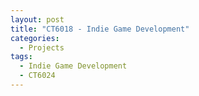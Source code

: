 ```yaml
---
layout: post
title: "CT6018 - Indie Game Development"
categories:
  - Projects
tags:
  - Indie Game Development
  - CT6024
---
```

